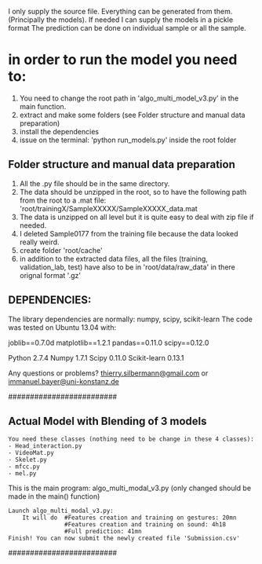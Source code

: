 I only supply the source file. Everything can be generated from them.
(Principally the models). If needed I can supply the models in a pickle format
The prediction can be done on individual sample or all the sample.


in order to run the model you need to:
=====================================

1. You need to change the root path in 'algo_multi_model_v3.py' in the main function.
2. extract and make some folders (see Folder structure and manual data preparation)
3. install the dependencies
4. issue on the terminal: 'python run_models.py' inside the root folder


Folder structure and manual data preparation
---------------------------------------------

1. All the .py file should be in the same directory.
2. The data should be unzipped in the root, so to have the following path from the root
    to a .mat file: 'root/trainingX/SampleXXXXX/SampleXXXXX_data.mat
3. The data is unzipped on all level but it is quite easy to deal with zip file if needed.
4. I deleted Sample0177 from the training file because the data looked really weird.
5. create folder 'root/cache'
6. in addition to the extracted data files, all the files (training, validation_lab, test)
    have also to be in 'root/data/raw_data' in there orignal format '.gz'

DEPENDENCIES:
------------
The library dependencies are normally: numpy, scipy, scikit-learn
The code was tested on Ubuntu 13.04 with:

joblib==0.7.0d
matplotlib==1.2.1
pandas==0.11.0
scipy==0.12.0

Python 2.7.4
Numpy 1.7.1
Scipy 0.11.0
Scikit-learn 0.13.1

Any questions or problems? thierry.silbermann@gmail.com or 
immanuel.bayer@uni-konstanz.de

#########################

Actual Model with Blending of 3 models
------------

    You need these classes (nothing need to be change in these 4 classes):
    - Head_interaction.py
    - VideoMat.py
    - Skelet.py
    - mfcc.py
    - mel.py
    
This is the main program: algo_multi_modal_v3.py (only changed should be made in the main() function)

    Launch algo_multi_modal_v3.py:
        It will do  #Features creation and training on gestures: 20mn
                    #Features creation and training on sound: 4h18
                    #Full prediction: 41mn
    Finish! You can now submit the newly created file 'Submission.csv'
    
#########################

